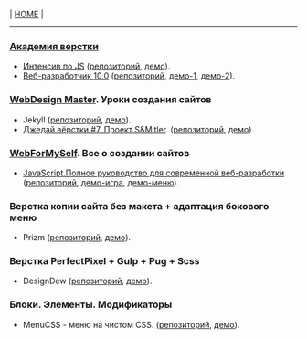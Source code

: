 | [HOME](https://github.com/vik-vavilikhin/vik-vavilikhin.github.io) |

------------------------------------------------------------------------------------------
### [Академия верстки](https://glo-academy.ru/frontenddeveloper/)
- [Интенсив по JS](https://www.youtube.com/watch?v=NHB0OJg9CMU)
  ([репозиторий](https://github.com/vik-vavilikhin/IntensiveJS),
  [демо](https://vik-vavilikhin.github.io/IntensiveJS/)).
- [Веб-разработчик 10.0](https://study.up-skills.ru/teach/control/stream/view/id/6290544)
  ([репозиторий](https://github.com/vik-vavilikhin/WebMaster10),
  [демо-1](https://vik-vavilikhin.github.io/WebMaster10/in-work/dist/),
  [демо-2](https://vik-vavilikhin.github.io/WebMaster10/video_50/dist/)).
  
### [WebDesign Master](https://webdesign-master.ru/). Уроки создания сайтов
- Jekyll 
  ([репозиторий](https://github.com/vik-vavilikhin/Jekyl),
  [демо](https://vik-vavilikhin.github.io/Jekyll/dist/???)).
- [Джедай вёрстки #7. Проект S&Mitler](https://www.youtube.com/watch?v=vWfRHtxy81Q&index=17&list=PLyf8LgkO_8q_-ELwz9tlMX8R5gMSRWNto).
  ([репозиторий](https://github.com/vik-vavilikhin/S-Mitler),
  [демо](https://vik-vavilikhin.github.io/S-Mitler/app)).

### [WebForMySelf](https://webformyself.com/). Все о создании сайтов
- [JavaScript.Полное руководство для современной веб-разработки](https://webformyself.com/javascript/?utm_medium=systema&utm_source=nashikursi&utm_campaign=javascript)  
  ([репозиторий](https://github.com/vik-vavilikhin/JScourse/tree/master/practice/game_ClikToBlock),
  [демо-игра](https://vik-vavilikhin.github.io/JScourse/practice/game_ClikToBlock/),
  [демо-меню](https://vik-vavilikhin.github.io/JScourse/theory/block_07/)).

### Верстка копии сайта без макета + адаптация бокового меню
- Prizm 
  ([репозиторий](https://github.com/vik-vavilikhin/Prizm),
  [демо](https://vik-vavilikhin.github.io/Prizm/app/assets)).
  
### Верстка PerfectPixel + Gulp + Pug + Scss
- DesignDew 
  ([репозиторий](https://github.com/vik-vavilikhin/DesignDew),
  [демо](https://vik-vavilikhin.github.io/DesignDew/app/assets)).
  
### Блоки. Элементы. Модификаторы
- MenuCSS - меню на чистом CSS.
  ([репозиторий](https://github.com/vik-vavilikhin/MenuCSS),
  [демо](https://vik-vavilikhin.github.io/MenuCSS/dist/)).

